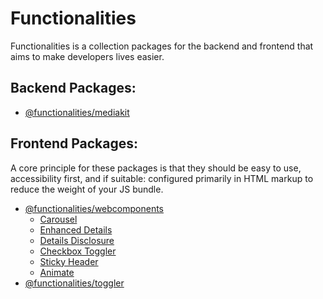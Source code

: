 # Functionalities

Functionalities is a collection packages for the backend and frontend that aims to make developers lives easier.

## Backend Packages:

- [@functionalities/mediakit](/packages/mediakit/README.md)

## Frontend Packages:

A core principle for these packages is that they should be easy to use, accessibility first, and if suitable: configured primarily in HTML markup to reduce the weight of your JS bundle.

- [@functionalities/webcomponents](/packages/webcomponents/README.md)
  - [Carousel](/packages/webcomponents/src/components/carousel)
  - [Enhanced Details](/packages/webcomponents/src/components/enhanced-details)
  - [Details Disclosure](/packages/webcomponents/src/components/detail-disclosure)
  - [Checkbox Toggler](/packages/webcomponents/src/components/checkbox-toggler)
  - [Sticky Header](/packages/webcomponents/src/components/sticky-header)
  - [Animate](/packages/webcomponents/src/components/animate)
- [@functionalities/toggler](/packages/toggler/README.md)
